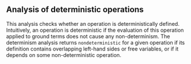 Analysis of deterministic operations
------------------------------------

This analysis checks whether an operation is deterministically defined.
Intuitively, an operation is deterministic if the evaluation of
this operation applied to ground terms does not cause any non-determinism.
The determinism analysis returns `nondeterministic` for a given operation
if its definition contains overlapping left-hand sides or free variables,
or if it depends on some non-deterministic operation.
